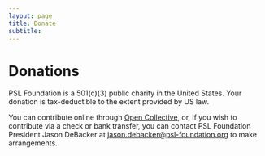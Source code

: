 ```yaml
---
layout: page
title: Donate
subtitle:
---
```



# Donations

PSL Foundation is a 501(c)(3) public charity in the United States. Your donation is tax-deductible to the extent provided by US law.

You can contribute online through [Open Collective](https://opencollective.com/psl), or, if you wish to contribute via a check or bank transfer, you can contact PSL Foundation President Jason DeBacker at [jason.debacker@psl-foundation.org](mailto:jason.debacker@psl-foundation.org) to make arrangements.


